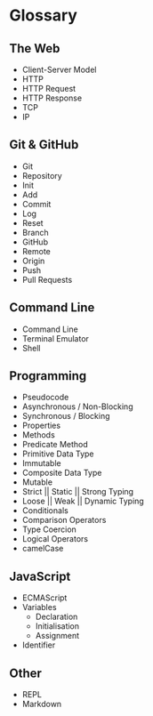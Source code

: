 # Glossary

## The Web

* Client-Server Model
* HTTP
* HTTP Request
* HTTP Response
* TCP
* IP

## Git & GitHub

* Git
* Repository
* Init
* Add
* Commit
* Log
* Reset
* Branch
* GitHub
* Remote
* Origin
* Push
* Pull Requests

## Command Line

* Command Line
* Terminal Emulator
* Shell

## Programming

* Pseudocode
* Asynchronous / Non-Blocking
* Synchronous / Blocking
* Properties
* Methods
* Predicate Method
* Primitive Data Type
* Immutable
* Composite Data Type
* Mutable
* Strict || Static || Strong Typing
* Loose || Weak || Dynamic Typing
* Conditionals
* Comparison Operators
* Type Coercion
* Logical Operators
* camelCase

## JavaScript

* ECMAScript
* Variables
  * Declaration
  * Initialisation
  * Assignment
* Identifier

## Other

* REPL
* Markdown
